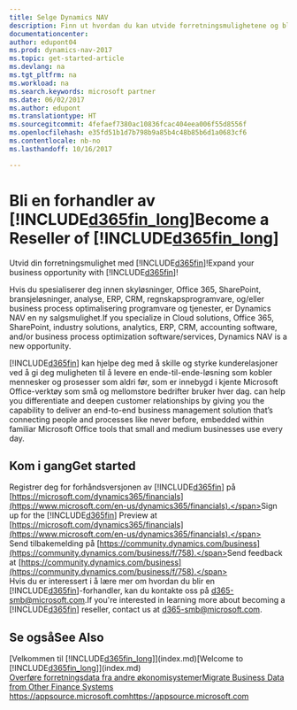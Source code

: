 ```yaml
---
title: Selge Dynamics NAV
description: Finn ut hvordan du kan utvide forretningsmulighetene og bli en Microsoft-partnere og Dynamics NAV-forhandler.
documentationcenter: 
author: edupont04
ms.prod: dynamics-nav-2017
ms.topic: get-started-article
ms.devlang: na
ms.tgt_pltfrm: na
ms.workload: na
ms.search.keywords: microsoft partner
ms.date: 06/02/2017
ms.author: edupont
ms.translationtype: HT
ms.sourcegitcommit: 4fefaef7380ac10836fcac404eea006f55d8556f
ms.openlocfilehash: e35fd51b1d7b798b9a85b4c48b85b6d1a0683cf6
ms.contentlocale: nb-no
ms.lasthandoff: 10/16/2017

---
```

# <a name="become-a-reseller-of-included365finlongincludesd365finlongmdmd"></a><span data-ttu-id="91b2d-103">Bli en forhandler av [!INCLUDE[d365fin_long](includes/d365fin_long_md.md)]</span><span class="sxs-lookup"><span data-stu-id="91b2d-103">Become a Reseller of [!INCLUDE[d365fin_long](includes/d365fin_long_md.md)]</span></span>
<span data-ttu-id="91b2d-104">Utvid din forretningsmulighet med [!INCLUDE[d365fin](includes/d365fin_md.md)]!</span><span class="sxs-lookup"><span data-stu-id="91b2d-104">Expand your business opportunity with [!INCLUDE[d365fin](includes/d365fin_md.md)]!</span></span>  

<span data-ttu-id="91b2d-105">Hvis du spesialiserer deg innen skyløsninger, Office 365, SharePoint, bransjeløsninger, analyse, ERP, CRM, regnskapsprogramvare, og/eller business process optimalisering programvare og tjenester, er Dynamics NAV en ny salgsmulighet.</span><span class="sxs-lookup"><span data-stu-id="91b2d-105">If you specialize in Cloud solutions, Office 365, SharePoint, industry solutions, analytics, ERP, CRM, accounting software, and/or business process optimization software/services, Dynamics NAV is a new opportunity.</span></span>   

[!INCLUDE[d365fin](includes/d365fin_md.md)]<span data-ttu-id="91b2d-106"> kan hjelpe deg med å skille og styrke kunderelasjoner ved å gi deg muligheten til å levere en ende-til-ende-løsning som kobler mennesker og prosesser som aldri før, som er innebygd i kjente Microsoft Office-verktøy som små og mellomstore bedrifter bruker hver dag.</span><span class="sxs-lookup"><span data-stu-id="91b2d-106"> can help you differentiate and deepen customer relationships by giving you the capability to deliver an end-to-end business management solution that’s connecting people and processes like never before, embedded within familiar Microsoft Office tools that small and medium businesses use every day.</span></span>  

## <a name="get-started"></a><span data-ttu-id="91b2d-107">Kom i gang</span><span class="sxs-lookup"><span data-stu-id="91b2d-107">Get started</span></span>
<span data-ttu-id="91b2d-108">Registrer deg for forhåndsversjonen av [!INCLUDE[d365fin](includes/d365fin_md.md)] på [https://microsoft.com/dynamics365/financials](https://www.microsoft.com/en-us/dynamics365/financials).</span><span class="sxs-lookup"><span data-stu-id="91b2d-108">Sign up for the [!INCLUDE[d365fin](includes/d365fin_md.md)] Preview at [https://microsoft.com/dynamics365/financials](https://www.microsoft.com/en-us/dynamics365/financials).</span></span>  
<span data-ttu-id="91b2d-109">Send tilbakemelding på [https://community.dynamics.com/business](https://community.dynamics.com/business/f/758).</span><span class="sxs-lookup"><span data-stu-id="91b2d-109">Send feedback at [https://community.dynamics.com/business](https://community.dynamics.com/business/f/758).</span></span>  
<span data-ttu-id="91b2d-110">Hvis du er interessert i å lære mer om hvordan du blir en [!INCLUDE[d365fin](includes/d365fin_md.md)]-forhandler, kan du kontakte oss på [d365-smb@microsoft.com](mailto:d365-smb@microsoft.com).</span><span class="sxs-lookup"><span data-stu-id="91b2d-110">If you're interested in learning more about becoming a [!INCLUDE[d365fin](includes/d365fin_md.md)] reseller, contact us at [d365-smb@microsoft.com](mailto:d365-smb@microsoft.com).</span></span>  

## <a name="see-also"></a><span data-ttu-id="91b2d-111">Se også</span><span class="sxs-lookup"><span data-stu-id="91b2d-111">See Also</span></span>
<span data-ttu-id="91b2d-112">[Velkommen til [!INCLUDE[d365fin_long](includes/d365fin_long_md.md)]](index.md)</span><span class="sxs-lookup"><span data-stu-id="91b2d-112">[Welcome to [!INCLUDE[d365fin_long](includes/d365fin_long_md.md)]](index.md)</span></span>  
[<span data-ttu-id="91b2d-113">Overføre forretningsdata fra andre økonomisystemer</span><span class="sxs-lookup"><span data-stu-id="91b2d-113">Migrate Business Data from Other Finance Systems</span></span>](upload-data.md)  
[<span data-ttu-id="91b2d-114">https://appsource.microsoft.com</span><span class="sxs-lookup"><span data-stu-id="91b2d-114">https://appsource.microsoft.com</span></span>](https://appsource.microsoft.com/en-us/?product=project-madeira)  


